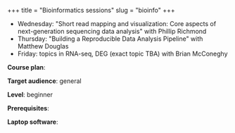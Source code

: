 +++
title = "Bioinformatics sessions"
slug = "bioinfo"
+++

* Wednesday: "Short read mapping and visualization: Core aspects of next-generation sequencing data
  analysis" with Phillip Richmond
* Thursday: "Building a Reproducible Data Analysis Pipeline" with Matthew Douglas
* Friday: topics in RNA-seq, DEG (exact topic TBA) with Brian McConeghy

**Course plan**:

**Target audience**: general

**Level**: beginner

**Prerequisites**: 

**Laptop software**:
